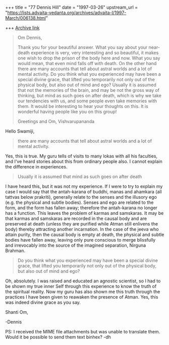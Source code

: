 +++
title = "77 Dennis Hill"
date = "1997-03-26"
upstream_url = "https://lists.advaita-vedanta.org/archives/advaita-l/1997-March/006138.html"

+++
[Archive link](https://lists.advaita-vedanta.org/archives/advaita-l/1997-March/006138.html)

>Om Dennis,
>
>Thank you for your beautiful answer. What you say about your near-death
>experience is very, very interesting and so beautiful, it makes one wish
>to drop the prison of the body here and now.
>What you say would mean, that even mind falls off with death. On the other
>hand there are many accounts that tell about astral worlds and a lot of
>mental activity. Do you think what you experienced may have been a special
>divine grace, that lifted you temporarily not only out of the physical
>body, but also out of mind and ego?
>Usually it is assumed that not the memories of the brain, and may be not
>the gross way of thinking, but mind as such goes on after death, which is
>why we take our tendencies with us, and some people even take memories
>with them. It would be interesting to hear your thoughts on this.
>It is wonderful having people like you on this group!
>
>Greetings and Om,
>Vishvarupananda
>
>
Hello Swamiji,

> there are many accounts that tell about astral worlds and a lot of mental
activity.

Yes, this is true. My guru tells of visits to many lokas with all his
faculties, and I've heard stories about this from ordinary people also. I
cannot explain the difference in experiences.

> Usually it is assumed that mind as such goes on after death

I have heard this, but it was not my experience. If I were to try to
explain my case I would say that the antah-karana of buddhi, manas and
ahamkara (all tattvas below prakriti), generally relate to the senses and
the illusory ego (e.g. the physical and subtle bodies). Senses and ego
are related to the form, and the form has fallen away; therefore the
antah-karana no longer has a function. This leaves the problem of karmas
and samskaras. It may be that karmas and samskaras are recorded in the
causal body and are preserved at death (unless they are purified while
Atman still enlivens the body) thereby attracting another incarnation. In
the case of the jeeva who attain purity, then the causal body is empty at
death, the physical and subtle bodies have fallen away, leaving only pure
conscious to merge blissfully and irrevocably into the source of the
imagined separation, Nirguna Brahman.

>   Do you think what you experienced may have been a special divine
>  grace, that lifted you temporarily not only out of the physical body,
>  but also out of mind and ego?

Oh, absolutely. I was raised and educated an agnostic scientist, so I had
to be shown my true inner Self through this experience to know the truth
of the spiritual reality. Now my guru has also shown me this truth
through the practices I have been given to reawaken the presence of
Atman. Yes, this was indeed divine grace as you say.

Shanti Om,

-Dennis

PS: I received the MIME file attachments but was unable to translate
them. Would it be possible to send them text binhex?
-dh

